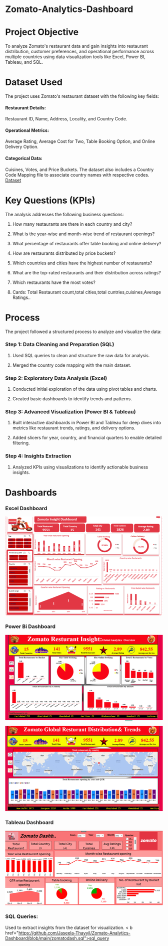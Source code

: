 # Zomato-Analytics-Dashboard
# Project Objective
To analyze Zomato's restaurant data and gain insights into restaurant distribution, customer preferences, and operational performance across multiple countries using data visualization tools like Excel, Power BI, Tableau, and SQL.
# Dataset Used
The project uses Zomato's restaurant dataset with the following key fields:

#### Restaurant Details:
Restaurant ID, Name, Address, Locality, and Country Code.
#### Operational Metrics:
Average Rating, Average Cost for Two, Table Booking Option, and Online Delivery Option.
#### Categorical Data: 
Cuisines, Votes, and Price Buckets.
The dataset also includes a Country Code Mapping file to associate country names with respective codes.
<a href="https://github.com/Jaseela-Thayyil/Zomato-Analytics-Dashboard/blob/main/Zomato%20%20Data.x">Dataset</a>
# Key Questions (KPIs)
The analysis addresses the following business questions:

1. How many restaurants are there in each country and city?

2. What is the year-wise and month-wise trend of restaurant openings?

3. What percentage of restaurants offer table booking and online delivery?

4. How are restaurants distributed by price buckets?

5. Which countries and cities have the highest number of restaurants?

6. What are the top-rated restaurants and their distribution across ratings?

7. Which restaurants have the most votes?

8. Cards: Total Restaurant count,total cities,total cuntries,cuisines,Average Ratings..

# Process
The project followed a structured process to analyze and visualize the data:
### Step 1: Data Cleaning and Preparation (SQL)
1. Used SQL queries to clean and structure the raw data for analysis.

2. Merged the country code mapping with the main dataset.

### Step 2: Exploratory Data Analysis (Excel)
1. Conducted initial exploration of the data using pivot tables and charts.

2. Created basic dashboards to identify trends and patterns.

### Step 3: Advanced Visualization (Power BI & Tableau)
1. Built interactive dashboards in Power BI and Tableau for deep dives into metrics like restaurant trends, ratings, and delivery options.

2. Added slicers for year, country, and financial quarters to enable detailed filtering.
### Step 4: Insights Extraction
1. Analyzed KPIs using visualizations to identify actionable business insights.
# Dashboards
### Excel Dashboard


![Screenshot of Applicatio ](https://github.com/Jaseela-Thayyil/Zomato-Analytics-Dashboard/blob/main/zomato%20excel%20db.png)

### Power Bi Dashboard
![Screenshot of Applicatio ](https://github.com/Jaseela-Thayyil/Zomato-Analytics-Dashboard/blob/main/Zomato%20powe%20bi%20db-1.png)

![Screenshot of Applicatio](https://github.com/Jaseela-Thayyil/Zomato-Analytics-Dashboard/blob/main/Zomato%20power%20bi%20db-2.png)
### Tableau Dashboard
![Screenshot of Applicatio](https://github.com/Jaseela-Thayyil/Zomato-Analytics-Dashboard/blob/main/Zomato%20tableau%20db.png)
### SQL Queries: 
Used to extract insights from the dataset for visualization.
< b href="https://github.com/Jaseela-Thayyil/Zomato-Analytics-Dashboard/blob/main/zomatodash.sql">sql_query</b>
